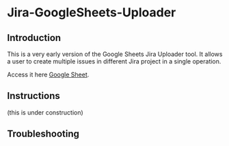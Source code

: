 # Jira-GoogleSheets-Uploader

## Introduction
This is a very early version of the Google Sheets Jira Uploader tool. It allows a user to create multiple issues in different Jira project in a single operation. 

Access it here [Google Sheet](https://docs.google.com/spreadsheets/d/1qi1UbEndtgKPhBiJZ98sCJzLXGVEiTWVhvjCCySA6dU/edit#gid=1564783105).

## Instructions
(this is under construction)

## Troubleshooting



